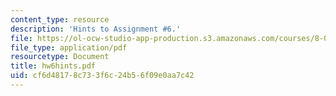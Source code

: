 ```yaml
---
content_type: resource
description: 'Hints to Assignment #6.'
file: https://ol-ocw-studio-app-production.s3.amazonaws.com/courses/8-022-physics-ii-electricity-and-magnetism-fall-2002/cf6d48178c733f6c24b56f09e0aa7c42_hw6hints.pdf
file_type: application/pdf
resourcetype: Document
title: hw6hints.pdf
uid: cf6d4817-8c73-3f6c-24b5-6f09e0aa7c42
---
```

